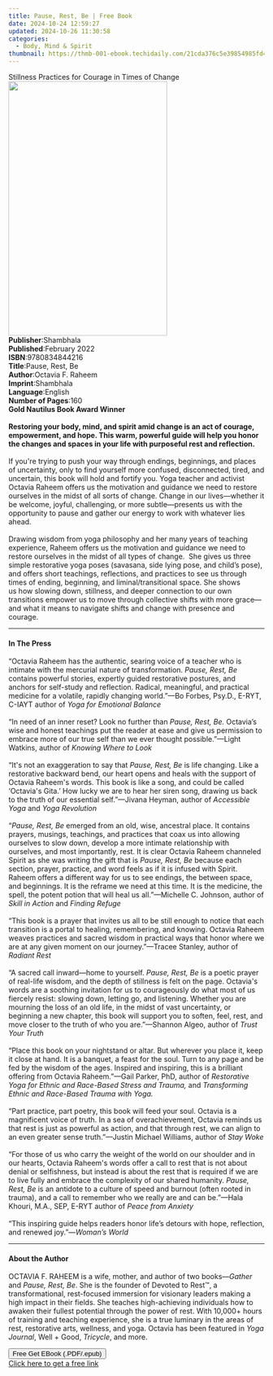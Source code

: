 ```yaml
---
title: Pause, Rest, Be | Free Book
date: 2024-10-24 12:59:27
updated: 2024-10-26 11:30:58
categories:
  - Body, Mind & Spirit
thumbnail: https://thmb-001-ebook.techidaily.com/21cda376c5e39854985fd4c9ba9cfe0c9532284c215b6a8ac4949da82a89db4d.jpg
---
```

<main id="book-container">
  <div class="flex flex-col">
    <div class="book-brief flex-1 py-6 px-4 sm:p-6 md:py-10 md:px-8">
      <!-- brief-->
      <div class="book-brief-main">
        Stillness Practices for Courage in Times of Change
      </div>
    </div>
    <div
      class="book-meta-info flex-1 grid gap-4 col-start-1 col-end-3 row-start-1 sm:mb-6 sm:grid-cols-4 lg:gap-6 lg:col-start-2 lg:row-end-6 lg:row-span-6 lg:mb-0"
    >
      <div
        class="book-meta-info-left place-content-center mt-4 p-4 text-sm leading-6 col-start-2 col-span-2 dark:text-slate-400"
      >
        <img
          class="w-full h-500 object-cover rounded-lg sm:h-255 sm:col-span-2 lg:col-span-full"
          src="https://img-001-ebook.techidaily.com/5535ddf39ebcb8a65c2d729b71427b6d2c4fcbcd39b1e3c867ffedb968c89301.jpg"
          alt=""
          width="312"
          height="500"
        />
      </div>
      <div
        class="book-meta-info-right mt-2 col-start-1 row-start-2 col-span-3 self-center"
      >
        <!-- meta data  -->
        <div class="flex flex-col px-4 md:px-8">
          <div class="flex-1">
            <strong>Publisher</strong>:<span class="px-2">Shambhala</span>
          </div>
          <div class="flex-1">
            <strong>Published</strong>:<span class="px-2">February 2022</span>
          </div>
          <div class="flex-1">
            <strong>ISBN</strong>:<span class="px-2">9780834844216</span>
          </div>
          <div class="flex-1">
            <strong>Title</strong>:<span class="px-2">Pause, Rest, Be</span>
          </div>
          <div class="flex-1">
            <strong>Author</strong>:<span class="px-2">Octavia F. Raheem</span>
          </div>
          <div class="flex-1">
            <strong>Imprint</strong>:<span class="px-2">Shambhala</span>
          </div>
          <div class="flex-1">
            <strong>Language</strong>:<span class="px-2">English</span>
          </div>
          <div class="flex-1">
            <strong>Number of Pages</strong>:<span class="px-2">160</span>
          </div>
        </div>
      </div>
    </div>
    <div class="book-description flex-1 py-6 px-4 sm:p-6 md:py-10 md:px-8">
      <div class="book-description-main">
        <div accordion-content="" id="description">
          <b
            ><b
              ><b>Gold&nbsp;Nautilus Book Award Winner </b><br /><br />Restoring
              your body, mind, and spirit amid change is an act of courage,
              empowerment, and hope. This warm,&nbsp;powerful&nbsp;guide will
              help you honor the changes and spaces in your life with purposeful
              rest and reflection.</b
            ></b
          ><br /><br />If you're trying to push your way through endings,
          beginnings, and places of uncertainty, only to find yourself more
          confused, disconnected, tired, and uncertain, this book will hold and
          fortify you. Yoga teacher and activist Octavia Raheem offers us the
          motivation and guidance we need to restore ourselves in the midst of
          all sorts of change.&nbsp;Change in our lives—whether it be welcome,
          joyful, challenging, or more subtle—presents us with the opportunity
          to pause and gather our energy to work with whatever lies
          ahead.&nbsp;&nbsp;<br />&nbsp;<br />Drawing wisdom from yoga
          philosophy and her many years of teaching experience, Raheem offers us
          the motivation and guidance we need to restore ourselves in the midst
          of all&nbsp;types&nbsp;of change.&nbsp; She gives us three simple
          restorative yoga poses (savasana, side lying pose, and child’s pose),
          and offers short teachings, reflections, and practices to see us
          through times of ending, beginning, and&nbsp;liminal/transitional
          space. She&nbsp;shows us&nbsp;how slowing down, stillness, and
          deeper&nbsp;connection to our own transitions empower us to move
          through collective shifts with more grace—and what it means to
          navigate shifts and change with presence and courage.
        </div>
        <div class="accordion-fader"></div>
      </div>
    </div>
    <div class="book-excerpts flex-1 py-6 px-4 sm:p-6 md:py-10 md:px-8">
      <!-- excerpts-->
      <div class="book-excerpts-main">
        <hr />
        <h4 class="placeholder placeholder-heading">
          <span>In The Press</span>
        </h4>
        <p>
          “Octavia Raheem has the authentic, searing voice of a teacher who is
          intimate with the mercurial nature of transformation.
          <i>Pause, Rest, Be</i> contains powerful stories, expertly guided
          restorative postures, and anchors for self-study and reflection.
          Radical, meaningful, and practical medicine for a volatile, rapidly
          changing world.”—Bo Forbes, Psy.D., E-RYT, C-IAYT author of
          <i>Yoga for Emotional Balance</i> <br /><br />“In need of an inner
          reset? Look no further than <i>Pause, Rest, Be.</i> Octavia’s wise and
          honest teachings put the reader at ease and give us permission to
          embrace more of our true self than we ever thought possible.”—Light
          Watkins, author of <i>Knowing Where to Look</i><br />
          &nbsp;<br />
          “It's not an exaggeration to say that<i> Pause, Rest, Be</i> is life
          changing. Like a restorative backward bend, our heart opens and heals
          with the support of Octavia Raheem's words. This book is like a song,
          and could be called ‘Octavia's Gita.’ How lucky we are to hear her
          siren song, drawing us back to the truth of our essential
          self.”—Jivana Heyman, author of <i>Accessible Yoga</i> and
          <i>Yoga Revolution</i><br />
          <br />
          “<i>Pause, Rest, Be</i> emerged from an old, wise, ancestral place. It
          contains prayers, musings, teachings, and practices that coax us into
          allowing ourselves to slow down, develop a more
          intimate&nbsp;relationship with ourselves, and most importantly, rest.
          It is clear Octavia Raheem channeled Spirit as she was writing the
          gift that is <i>Pause, Rest, Be</i> because each section, prayer,
          practice, and word feels as if it is infused with Spirit. Raheem
          offers a different way for us to see endings, the between space, and
          beginnings. It is the reframe we need at this time. It is the
          medicine, the spell, the potent potion that will heal us
          all.”—Michelle C. Johnson, author of <i>Skill in Action</i> and
          <i>Finding Refuge</i><br /><br />
          “This book is a prayer that invites us all to be still enough to
          notice that each transition&nbsp;is a portal to healing, remembering,
          and knowing. Octavia Raheem weaves practices and sacred wisdom&nbsp;in
          practical ways that honor where we are at any given moment on our
          journey.”—Tracee Stanley,<i> </i>author of<i> Radiant Rest</i><br />
          &nbsp;<br />
          “A sacred call inward—home to yourself. <i>Pause, Rest, Be</i> is a
          poetic prayer of real-life wisdom, and the depth of stillness is felt
          on the page. Octavia's words are a soothing invitation for us&nbsp;to
          courageously do what most of us fiercely resist: slowing down, letting
          go, and listening. Whether you are mourning the loss of an old life,
          in the midst of vast uncertainty, or beginning a new chapter, this
          book will support you to soften, feel, rest, and move closer to the
          truth of who you are.”—Shannon Algeo, author of <i>Trust Your Truth</i
          ><br />
          &nbsp;<br />
          “Place this book on your nightstand or altar. But wherever you place
          it, keep it close at hand. It is a banquet, a feast for the soul. Turn
          to any page and be fed by the wisdom of the ages. Inspired and
          inspiring, this is a brilliant offering from Octavia Raheem.”—Gail
          Parker, PhD, author of
          <i>Restorative Yoga for Ethnic and Race-Based Stress and Trauma,</i>
          and <i>Transforming Ethnic and Race-Based Trauma with Yoga.</i
          ><br /><br />
          “Part practice, part poetry, this book will feed your soul. Octavia is
          a magnificent&nbsp;voice of truth. In a sea of overachievement,
          Octavia reminds us that rest is just as powerful as action, and that
          through rest, we can align to an even greater sense truth.”—Justin
          Michael Williams,<i> </i>author of <i>Stay Woke</i><br /><br />“For
          those of us who carry the weight of the world on our shoulder and in
          our hearts, Octavia Raheem's words offer a call to rest that is not
          about denial or selfishness, but instead is about the rest that is
          required if we are to live fully and embrace the complexity of our
          shared humanity. <i>Pause, Rest, Be</i> is an antidote to a culture of
          speed and burnout (often rooted in trauma), and a call to remember who
          we really are and can be.”—Hala Khouri, M.A., SEP, E-RYT author of
          <i>Peace from Anxiety</i><br /><br />“This inspiring guide helps
          readers honor life’s detours with hope, reflection, and renewed
          joy.”—<i>Woman’s World</i>
        </p>
      </div>
    </div>
    <div class="book-about-author flex-1 py-6 px-4 sm:p-6 md:py-10 md:px-8">
      <!-- about author-->
      <div class="book-main-author-main">
        <hr />
        <h4 class="placeholder placeholder-heading">
          <span>About the Author</span>
        </h4>
        <p>
          OCTAVIA F. RAHEEM is a wife, mother, and author of two books—<i
            >Gather</i
          >
          and <i>Pause, Rest, Be</i>. She is the founder of Devoted to Rest™, a
          transformational, rest-focused immersion for visionary leaders making
          a high impact in their fields. She teaches high-achieving individuals
          how to awaken their fullest potential through the power of rest. With
          10,000+ hours of training and teaching experience, she is a true
          luminary in the areas of rest, restorative arts, wellness, and yoga.
          Octavia has been featured in <i>Yoga Journal</i>, Well + Good,
          <i>Tricycle</i>,&nbsp;and more.
        </p>
      </div>
    </div>
    <div class="book-free-get flex-1 py-6 px-4 sm:p-6 md:py-10 md:px-8">
      <button
        id="btn-free-get"
        class="bg-blue-500 hover:bg-blue-700 text-white font-bold py-2 px-4 rounded"
      >
        Free Get EBook (.PDF/.epub)
      </button>
      <div id="countdown-display" class="px-2 text-lg mt-2"></div>
      <a
        id="free-link"
        class="hidden bg-blue-500 hover:bg-blue-700 text-white font-bold py-2 px-4 rounded"
        href="https://www.ebooks.com/en-us/book/210393724/pause-rest-be/octavia-f-raheem/"
        target="_blank"
        >Click here to get a free link</a
      >
    </div>
    <script>
      let countdownTime = 0;
      let countdownInterval = null;
      document
        .getElementById('btn-free-get')
        .addEventListener('click', startCountdown);
      function startCountdown() {
        countdownTime = new Date().getTime() + 60000 * 3;
        countdownInterval = setInterval(updateCountdown, 1000);
        document.getElementById('btn-free-get').disabled = true;
        document
          .getElementById('btn-free-get')
          .classList.add('bg-gray-500', 'cursor-not-allowed');
      }
      function updateCountdown() {
        let currentTime = new Date().getTime();
        let timeLeft = countdownTime - currentTime;
        let secondsLeft = Math.floor(timeLeft / 1000);
        document.getElementById('countdown-display').innerHTML =
          `Remaining time: ${secondsLeft} seconds.`;
        if (secondsLeft <= 0) {
          clearInterval(countdownInterval);
          document.getElementById('btn-free-get').classList.add('hidden');
          document.getElementById('free-link').classList.remove('hidden');
          document.getElementById('countdown-display').innerHTML = '';
        }
      }
    </script>
  </div>
</main>
